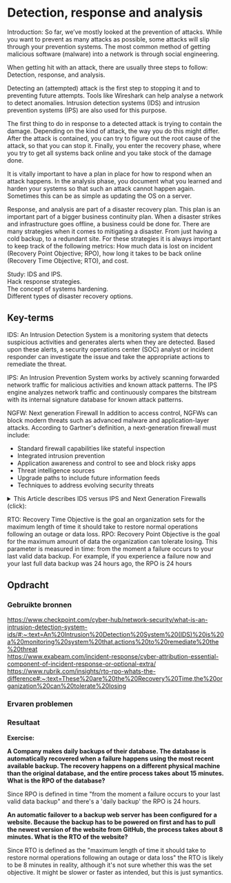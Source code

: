 # Detection, response and analysis

Introduction:
So far, we’ve mostly looked at the prevention of attacks. While you want to prevent as many attacks as possible, some attacks will slip through your prevention systems. The most common method of getting malicious software (malware) into a network is through social engineering.

When getting hit with an attack, there are usually three steps to follow: Detection, response, and analysis.

Detecting an (attempted) attack is the first step to stopping it and to preventing future attempts. Tools like Wireshark can help analyse a network to detect anomalies. Intrusion detection systems (IDS) and intrusion prevention systems (IPS) are also used for this purpose.

The first thing to do in response to a detected attack is trying to contain the damage. Depending on the kind of attack, the way you do this might differ. After the attack is contained, you can try to figure out the root cause of the attack, so that you can stop it. Finally, you enter the recovery phase, where you try to get all systems back online and you take stock of the damage done.

It is vitally important to have a plan in place for how to respond when an attack happens.
In the analysis phase, you document what you learned and harden your systems so that such an attack cannot happen again. Sometimes this can be as simple as updating the OS on a server.

Response, and analysis are part of a disaster recovery plan. This plan is an important part of a bigger business continuity plan. When a disaster strikes and infrastructure goes offline, a business could be done for. There are many strategies when it comes to mitigating a disaster. From just having a cold backup, to a redundant site.
For these strategies it is always important to keep track of the following metrics: How much data is lost on incident (Recovery Point Objective; RPO), how long it takes to be back online (Recovery Time Objective; RTO), and cost.

Study:
IDS and IPS.  
Hack response strategies.  
The concept of systems hardening.  
Different types of disaster recovery options.

## Key-terms

IDS: An Intrusion Detection System is a monitoring system that detects suspicious activities and generates alerts when they are detected. Based upon these alerts, a security operations center (SOC) analyst or incident responder can investigate the issue and take the appropriate actions to remediate the threat.

IPS: An Intrusion Prevention System works by actively scanning forwarded network traffic for malicious activities and known attack patterns. The IPS engine analyzes network traffic and continuously compares the bitstream with its internal signature database for known attack patterns.

NGFW: Next generation Firewall
In addition to access control, NGFWs can block modern threats such as advanced malware and application-layer attacks. According to Gartner's definition, a next-generation firewall must include:

* Standard firewall capabilities like stateful inspection  
* Integrated intrusion prevention
* Application awareness and control to see and block risky apps
* Threat intelligence sources
* Upgrade paths to include future information feeds
* Techniques to address evolving security threats

<details>
<summary>This Article describes IDS versus IPS and Next Generation Firewalls (click):</summary>  

### Classification of Intrusion Detection Systems
Intrusion detection systems are designed to be deployed in different environments. And like many cybersecurity solutions, an IDS can either be host-based or network-based. 

**Host-Based IDS (HIDS):** A host-based IDS is deployed on a particular endpoint and designed to protect it against internal and external threats. Such an IDS may have the ability to monitor network traffic to and from the machine, observe running processes, and inspect the system’s logs. A host-based IDS’s visibility is limited to its host machine, decreasing the available context for decision-making, but has deep visibility into the host computer’s internals.  

**Network-Based IDS (NIDS):** A network-based IDS solution is designed to monitor an entire protected network. It has visibility into all traffic flowing through the network and makes determinations based upon packet metadata and contents. This wider viewpoint provides more context and the ability to detect widespread threats; however, these systems lack visibility into the internals of the endpoints that they protect.

Due to the different levels of visibility, deploying a HIDS or NIDS in isolation provides incomplete protection to an organization’s system. A unified threat management solution, which integrates multiple technologies in one system, can provide more comprehensive security.

### Detection Method of IDS Deployment
Beyond their deployment location, IDS solutions also differ in how they identify potential intrusions:

*Signature Detection:* Signature-based IDS solutions use fingerprints of known threats to identify them. Once malware or other malicious content has been identified, a signature is generated and added to the list used by the IDS solution to test incoming content. This enables an IDS to achieve a high threat detection rate with no false positives because all alerts are generated based upon detection of known-malicious content. However, a signature-based IDS is limited to detecting known threats and is blind to zero-day vulnerabilities.

*Anomaly Detection:* Anomaly-based IDS solutions build a model of the “normal” behavior of the protected system. All future behavior is compared to this model, and any anomalies are labeled as potential threats and generate alerts. While this approach can detect novel or zero-day threats, the difficulty of building an accurate model of “normal” behavior means that these systems must balance false positives (incorrect alerts) with false negatives (missed detections).

*Hybrid Detection:* A hybrid IDS uses both signature-based and anomaly-based detection. This enables it to detect more potential attacks with a lower error rate than using either system in isolation.

### IDS vs Firewalls
Intrusion Detection Systems and firewalls are both cybersecurity solutions that can be deployed to protect an endpoint or network. However, they differ significantly in their purposes.

An IDS is a passive monitoring device that detects potential threats and generates alerts, enabling security operations center (SOC) analysts or incident responders to investigate and respond to the potential incident. An IDS provides no actual protection to the endpoint or network. A firewall, on the other hand, is designed to act as a protective system. It performs analysis of the metadata of network packets and allows or blocks traffic based upon predefined rules. This creates a boundary over which certain types of traffic or protocols cannot pass.

Since a firewall is an active protective device, it is more like an Intrusion Prevention System (IPS) than an IDS. An IPS is like an IDS but actively blocks identified threats instead of simply raising an alert. This complements the functionality of a firewall, and many next-generation firewalls (NGFWs) have integrated IDS/IPS functionality. This enables them to both enforce the predefined filtering rules (firewalls) and detect and respond to more sophisticated cyber threats (IDS/IPS). 

### Selecting an IDS Solution
An IDS is a valuable component of any organization’s cybersecurity deployment. A simple firewall provides the foundation for network security, but many advanced threats can slip past it. An IDS adds an additional line of defense, making it more difficult for an attacker to gain access to an organization’s network undetected.

When selecting an IDS solution, it is important to carefully consider the deployment scenario. In some cases, an IDS may be the best choice for the job, while, in others, the integrated protection of an IPS may be a better option. Using a NGFW that has built-in IDS/IPS functionality provides an integrated solution, simplifying threat detection and security management.
</details>

RTO: Recovery Time Objective is the goal an organization sets for the maximum length of time it should take to restore normal operations following an outage or data loss.
RPO: Recovery Point Objective is the goal for the maximum amount of data the organization can tolerate losing. This parameter is measured in time: from the moment a failure occurs to your last valid data backup. For example, if you experience a failure now and your last full data backup was 24 hours ago, the RPO is 24 hours

## Opdracht
### Gebruikte bronnen
https://www.checkpoint.com/cyber-hub/network-security/what-is-an-intrusion-detection-system-ids/#:~:text=An%20Intrusion%20Detection%20System%20(IDS)%20is%20a%20monitoring%20system%20that,actions%20to%20remediate%20the%20threat  
https://www.exabeam.com/incident-response/cyber-attribution-essential-component-of-incident-response-or-optional-extra/  
https://www.rubrik.com/insights/rto-rpo-whats-the-difference#:~:text=These%20are%20the%20Recovery%20Time,the%20organization%20can%20tolerate%20losing   


### Ervaren problemen

### Resultaat

**Exercise:**  

**A Company makes daily backups of their database. The database is automatically recovered when a failure happens using the most recent available backup. The recovery happens on a different physical machine than the original database, and the entire process takes about 15 minutes. What is the RPO of the database?**  

Since RPO is defined in time "from the moment a failure occurs to your last valid data backup" and there's a 'daily backup' the RPO is 24 hours.

**An automatic failover to a backup web server has been configured for a website. Because the backup has to be powered on first and has to pull the newest version of the website from GitHub, the process takes about 8 minutes. What is the RTO of the website?**

Since RTO is defined as the "maximum length of time it should take to restore normal operations following an outage or data loss" the RTO is likely to be 8 minutes in reality, although it's not sure whether this was the set objective. It might be slower or faster as intended, but this is just symantics.
